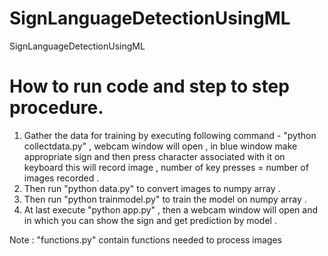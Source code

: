 # SignLanguageDetectionUsingML
SignLanguageDetectionUsingML

# How to run code and step to step procedure.
1) Gather the data for training by executing following command - "python collectdata.py" , webcam window will open , in blue window make appropriate sign and then press character 
   associated with it on keyboard this will record image , number of key presses = number of images recorded .
2) Then run "python data.py" to convert images to numpy array .
3) Then run "python trainmodel.py" to train the model on numpy array .
4) At last execute "python app.py" , then a webcam window will open and in which you can show the sign and get prediction by model .

Note : "functions.py" contain functions needed to process images 
